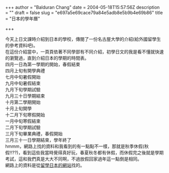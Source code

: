+++
author = "Balduran Chang"
date = 2004-05-18T15:57:56Z
description = ""
draft = false
slug = "e697a5e69cace79a84e5adb8e5b9b4e69b86"
title = "日本的學年曆"

+++


今天上日文課時介紹到日本的學校，傳閱了一份名古屋大學的介紹(給外國留學生的參考資料吧)。  
 在這份介紹當中，一頁頁依著不同學部有不同介紹，初學日文的我是看不懂就快速的瀏覽過，直到介紹日本的學期的時間表。  
 四月一日為第一學期的開始，春假結束  
 四月上旬有開學典禮  
 七月中旬暑假開始  
 九月中旬暑假結束  
 九月下旬學期試驗  
 九月三十日學期結束  
 十月第二學期開始  
 十月上旬開學  
 十二月下旬寒假開始  
 一月中旬寒假結束  
 二月下旬學期試驗  
 三月下旬畢業典禮，春假開始  
 三月三十一日學期結束，學年終了  
 hmmm，網路上找的資料和我看到的有一點點不一樣，那就是秋季休假(秋假!!??)，看到這些我當時覺得真好玩，春夏秋冬都有休假，而休假完之後就是學期考試，這和我們真是大大不同啊，不過放假回家過年這一點倒是相同。  
 網路上的資料是從[留學日本的網站](http://www.between.ne.jp/sij/tw/ryugaku/gakunenreki.html "study in japan")找的。

